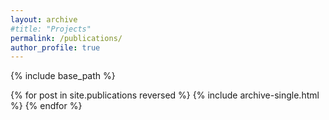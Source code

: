```yaml
---
layout: archive
#title: "Projects"
permalink: /publications/
author_profile: true
---
```

<!--{% if site.author.googlescholar %}
  <div class="wordwrap">You can also find my articles on <a href="{{site.author.googlescholar}}">my Google Scholar profile</a>.</div>
{% endif %}-->
{% include base_path %}

{% for post in site.publications reversed %}
  {% include archive-single.html %}
{% endfor %}
